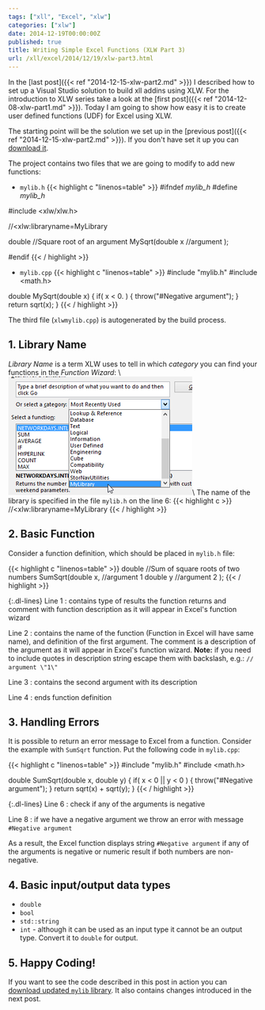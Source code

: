 ```yaml
---
tags: ["xll", "Excel", "xlw"]
categories: ["xlw"]
date: 2014-12-19T00:00:00Z
published: true
title: Writing Simple Excel Functions (XLW Part 3)
url: /xll/excel/2014/12/19/xlw-part3.html
---
```


In the [last post]({{< ref "2014-12-15-xlw-part2.md" >}}) I described how to set 
up a Visual Studio solution to build xll addins using XLW. 
For the introduction to XLW series take a look at the
[first post]({{< ref "2014-12-08-xlw-part1.md" >}}). Today I am going to show
how easy it is to create user defined functions (UDF) for Excel using XLW.

The starting point will be the solution we set up in the
[previous post]({{< ref "2014-12-15-xlw-part2.md" >}}). If you don't have set it
up you can [download it](/downloads/xlw-part2.zip).

The project contains two files that we are going to modify to add new functions:

* `mylib.h`
{{< highlight c "linenos=table" >}}
#ifndef _mylib_h_
#define _mylib_h_

#include <xlw/xlw.h>

//<xlw:libraryname=MyLibrary

double //Square root of an argument
MySqrt(double x //argument
       );

#endif
{{< / highlight >}}

* `mylib.cpp`
{{< highlight c "linenos=table"  >}}
#include "mylib.h"
#include <math.h>

double MySqrt(double x)
{
  if( x < 0. )
  {
    throw("#Negative argument");
  }
  return sqrt(x);
}
{{< / highlight >}}


The third file (`xlwmylib.cpp`) is autogenerated by the build process.

## 1. Library Name
*Library Name* is a term XLW uses to tell in which *category* you can find your
functions in the *Function Wizard*: \\
![my library in wiz](/images/xlw2/my-lib-in-wiz.png)\\
The name of the library is specified in the file `mylib.h` on the line 6:
{{< highlight c >}}
//<xlw:libraryname=MyLibrary
{{< / highlight >}}

## 2. Basic Function
Consider a function definition, which should be placed in `mylib.h` file:

{{< highlight c "linenos=table" >}}
double //Sum of square roots of two numbers
SumSqrt(double x, //argument 1
  double y //argument 2
  );
{{< / highlight >}}

{:.dl-lines}
Line 1
: contains type of results the function returns and comment with function
description as it will appear in Excel's function wizard

Line 2
: contains the name of the function (Function in Excel will have same name),
and definition of the first argument. The comment is a description of the
argument as it will appear in Excel's function wizard.
**Note:** if you need to include quotes in description string escape them with
backslash, e.g.: `// argument \"1\"`

Line 3
: contains the second argument with its description

Line 4
: ends function definition

## 3. Handling Errors
It is possible to return an error message to Excel from a function. Consider
the example with `SumSqrt` function. Put the following code in `mylib.cpp`:

{{< highlight c "linenos=table" >}}
#include "mylib.h"
#include <math.h>

double SumSqrt(double x, double y)
{
  if( x < 0 || y < 0 )
  {
    throw("#Negative argument");
  }
  return sqrt(x) + sqrt(y);
}
{{< / highlight >}}

{:.dl-lines}
Line 6
: check if any of the arguments is negative

Line 8
: if we have a negative argument we throw an error with message
`#Negative argument`

As a result, the Excel function displays string `#Negative argument` if any of
the arguments is negative or numeric result if both numbers are non-negative.

## 4. Basic input/output data types
* `double`
* `bool`
* `std::string`
* `int` - although it can be used as an input type it cannot be an output type.
  Convert it to `double` for output.


## 5. Happy Coding!

If you want to see the code described in this post in action you can
[download updated `mylib` library](/downloads/xlw-part3-4.zip). It also
contains changes introduced in the next post.
